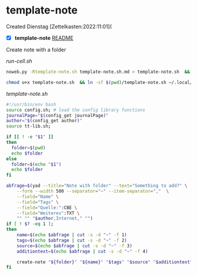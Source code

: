 # template-note
Created Dienstag [Zettelkasten:2022:11:01](
- [x] **template-note** [README]()


Create note with a folder

*run-cell.sh*
```bash
noweb.py -Rtemplate-note.sh template-note.sh.md > template-note.sh  && echo 'fertig'
```

```bash
chmod u+x template-note.sh  && ln -sf $(pwd)/template-note.sh ~/.local/bin/template-note.sh && echo 'fertig'
```

*template-note.sh*
```bash
#!/usr/bin/env bash
source config.sh; # load the config library functions
journalPage="$(config_get journalPage)"
author="$(config_get author)"
source tt-lib.sh;

if [[ ! -e "$1" ]] 
then
  folder=$(pwd)
  echo $folder
else
  folder=$(echo "$1")
  echo $folder
fi

abfrage=$(yad --title="Note with folder" --text="Something to add?" \
	--form --width 500 --separator="~" --item-separator=","  \
    --field="Name" \
	--field="Tags" \
	--field="Quelle:":CBE \
	--field="Weiteres":TXT \
	"" "" "$author,Internet," "")
if [ ! $? -eq 1 ]; 
then
    name=$(echo $abfrage | cut -s -d "~" -f 1)
	tags=$(echo $abfrage | cut -s -d "~" -f 2)
	source=$(echo $abfrage | cut -s -d "~" -f 3)
	additiontext=$(echo $abfrage | cut -s -d "~" -f 4)

    create-note "${folder}" "${name}" "$tags" "$source" "$additiontext" >> "${folder}"/"${name}".md
fi
```

